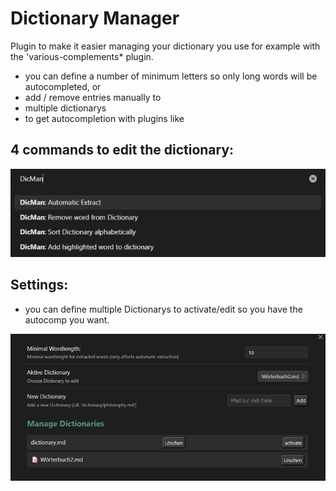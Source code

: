 # Dictionary Manager

Plugin to make it easier managing your dictionary you use for example with the 'various-complements* plugin. 

- you can define a number of minimum letters so only long words will be autocompleted, or 
- add / remove entries manually to 
- multiple dictionarys
- to get autocompletion with plugins like 

## 4 commands to edit the dictionary: 

![commands](commands.png)


## Settings: 

- you can define multiple Dictionarys to activate/edit so you have the autocomp you want. 

![settings](settings.png)